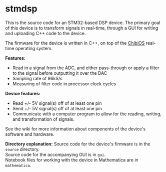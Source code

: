# stmdsp
This is the source code for an STM32-based DSP device. The primary goal of this device is to transform signals in real-time, through a GUI for writing and uploading C++ code to the device.  

The firmware for the device is written in C++, on top of the [ChibiOS](https://www.chibios.org/dokuwiki/doku.php) real-time operating system.

**Features:**
* Read in a signal from the ADC, and either pass-through or apply a filter to the signal before outputting  it over the DAC
* Sampling rate of 96kS/s
* Measuring of filter code in processor clock cycles

**Device features:**
* Read +/- 5V signal(s) off of at least one pin
* Send +/- 5V signal(s) off of at least one pin
* Communicate with a computer program to allow for the reading, writing, and transformation of signals.

See the wiki for more information about components of the device's software and hardware.

**Directory explanation:**
Source code for the device's firmware is in the `source` directory.  
Source code for the accompanying GUI is in `gui`.  
Notebook files for working with the device in Mathematica are in `mathematica`.
